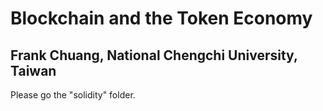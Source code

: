 # Blockchain and the Token Economy
## Frank Chuang, National Chengchi University, Taiwan

Please go the "solidity" folder.
